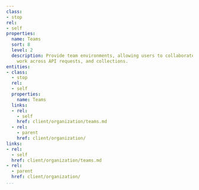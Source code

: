 ```yaml
---
class:
- stop
rel:
- self
properties:
  name: Teams
  sort: 8
  level: 2
  description: Provide team environments, allowing users to collaborate, share and
    work across API requests, and collections.
entities:
- class:
  - stop
  rel:
  - self
  properties:
    name: Teams
  links:
  - rel:
    - self
    href: client/organization/teams.md
  - rel:
    - parent
    href: client/organization/
links:
- rel:
  - self
  href: client/organization/teams.md
- rel:
  - parent
  href: client/organization/
...
```

